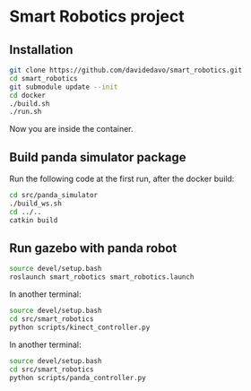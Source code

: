 # Smart Robotics project

## Installation
```bash
git clone https://github.com/davidedavo/smart_robotics.git
cd smart_robotics
git submodule update --init
cd docker
./build.sh
./run.sh
```

Now you are inside the container.

## Build panda simulator package
Run the following code at the first run, after the docker build:
```bash
cd src/panda_simulator
./build_ws.sh
cd ../..
catkin build
```

## Run gazebo with panda robot
```bash
source devel/setup.bash
roslaunch smart_robotics smart_robotics.launch
```

In another terminal:
```bash
source devel/setup.bash
cd src/smart_robotics
python scripts/kinect_controller.py
```

In another terminal:
```bash
source devel/setup.bash
cd src/smart_robotics
python scripts/panda_controller.py
```

